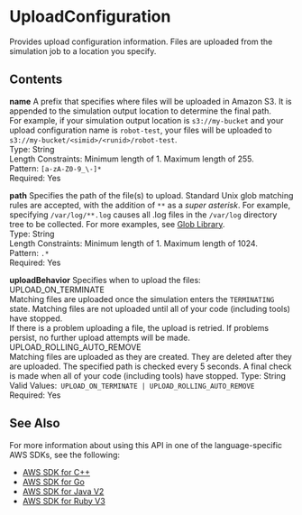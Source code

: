 # UploadConfiguration<a name="API_UploadConfiguration"></a>

Provides upload configuration information\. Files are uploaded from the simulation job to a location you specify\. 

## Contents<a name="API_UploadConfiguration_Contents"></a>

 **name**   <a name="robomaker-Type-UploadConfiguration-name"></a>
A prefix that specifies where files will be uploaded in Amazon S3\. It is appended to the simulation output location to determine the final path\.   
 For example, if your simulation output location is `s3://my-bucket` and your upload configuration name is `robot-test`, your files will be uploaded to `s3://my-bucket/<simid>/<runid>/robot-test`\.   
Type: String  
Length Constraints: Minimum length of 1\. Maximum length of 255\.  
Pattern: `[a-zA-Z0-9_\-]*`   
Required: Yes

 **path**   <a name="robomaker-Type-UploadConfiguration-path"></a>
 Specifies the path of the file\(s\) to upload\. Standard Unix glob matching rules are accepted, with the addition of `**` as a *super asterisk*\. For example, specifying `/var/log/**.log` causes all \.log files in the `/var/log` directory tree to be collected\. For more examples, see [Glob Library](https://github.com/gobwas/glob)\.   
Type: String  
Length Constraints: Minimum length of 1\. Maximum length of 1024\.  
Pattern: `.*`   
Required: Yes

 **uploadBehavior**   <a name="robomaker-Type-UploadConfiguration-uploadBehavior"></a>
Specifies when to upload the files:    
UPLOAD\_ON\_TERMINATE  
Matching files are uploaded once the simulation enters the `TERMINATING` state\. Matching files are not uploaded until all of your code \(including tools\) have stopped\.   
If there is a problem uploading a file, the upload is retried\. If problems persist, no further upload attempts will be made\.  
UPLOAD\_ROLLING\_AUTO\_REMOVE  
Matching files are uploaded as they are created\. They are deleted after they are uploaded\. The specified path is checked every 5 seconds\. A final check is made when all of your code \(including tools\) have stopped\. 
Type: String  
Valid Values:` UPLOAD_ON_TERMINATE | UPLOAD_ROLLING_AUTO_REMOVE`   
Required: Yes

## See Also<a name="API_UploadConfiguration_SeeAlso"></a>

For more information about using this API in one of the language\-specific AWS SDKs, see the following:
+  [AWS SDK for C\+\+](https://docs.aws.amazon.com/goto/SdkForCpp/robomaker-2018-06-29/UploadConfiguration) 
+  [AWS SDK for Go](https://docs.aws.amazon.com/goto/SdkForGoV1/robomaker-2018-06-29/UploadConfiguration) 
+  [AWS SDK for Java V2](https://docs.aws.amazon.com/goto/SdkForJavaV2/robomaker-2018-06-29/UploadConfiguration) 
+  [AWS SDK for Ruby V3](https://docs.aws.amazon.com/goto/SdkForRubyV3/robomaker-2018-06-29/UploadConfiguration) 